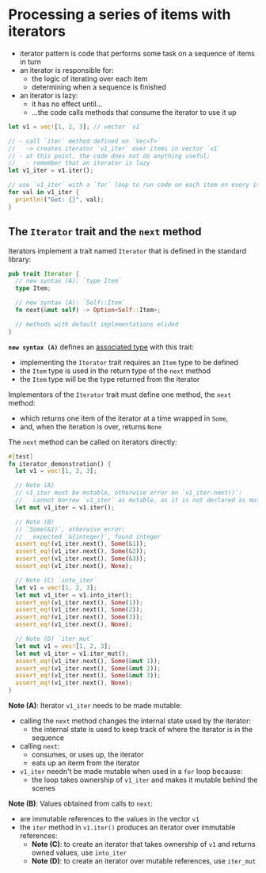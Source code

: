 # Processing a series of items with iterators

- iterator pattern is code that performs some task on a sequence of items in turn
- an iterator is responsible for:
  - the logic of iterating over each item
  - determining when a sequence is finished
- an iterator is lazy:
  - it has no effect until...
  - ...the code calls methods that consume the iterator to use it up

```rust
let v1 = vec![1, 2, 3]; // vector `v1`

// - call `iter` method defined on `Vec<T>`
//   -> creates iterator `v1_iter` over items in vector `v1`
// - at this point, the code does not do anything useful;
//   - remember that an iterator is lazy
let v1_iter = v1.iter();

// use `v1_iter` with a `for` loop to run code on each item on every iteration
for val in v1_iter {
  println!("Got: {}", val);
}
```

## The `Iterator` trait and the `next` method

Iterators implement a trait named `Iterator` that is defined in the standard library:

```rust
pub trait Iterator {
  // new syntax (A): `type Item`
  type Item;

  // new syntax (A): `Self::Item`
  fn next(&mut self) -> Option<Self::Item>;

  // methods with default implementations elided
}
```

**`new syntax (A)`** defines an [associated type](../../19-advanced-features/19-2-advanced-traits/README.md/#specifying-placeholder-types-in-trait-definitions-with-associated-types) with this trait:

- implementing the `Iterator` trait requires an `Item` type to be defined
- the `Item` type is used in the return type of the `next` method
- the `Item` type will be the type returned from the iterator

Implementors of the `Iterator` trait must define one method, the `next` method:

- which returns one item of the iterator at a time wrapped in `Some`,
- and, when the iteration is over, returns `None`

The `next` method can be called on iterators directly:

```rust
#[test]
fn iterator_demonstration() {
  let v1 = vec![1, 2, 3];

  // Note (A)
  // v1_iter must be mutable, otherwise error on `v1_iter.next()`:
  //   cannot borrow `v1_iter` as mutable, as it is not declared as mutable
  let mut v1_iter = v1.iter();

  // Note (B)
  // `Some(&1)`, otherwise error:
  //   expected `&{integer}`, found integer
  assert_eq!(v1_iter.next(), Some(&1));
  assert_eq!(v1_iter.next(), Some(&2));
  assert_eq!(v1_iter.next(), Some(&3));
  assert_eq!(v1_iter.next(), None);

  // Note (C) `into_iter`
  let v1 = vec![1, 2, 3];
  let mut v1_iter = v1.into_iter();
  assert_eq!(v1_iter.next(), Some(1));
  assert_eq!(v1_iter.next(), Some(2));
  assert_eq!(v1_iter.next(), Some(3));
  assert_eq!(v1_iter.next(), None);

  // Note (D) `iter_mut`
  let mut v1 = vec![1, 2, 3];
  let mut v1_iter = v1.iter_mut();
  assert_eq!(v1_iter.next(), Some(&mut 1));
  assert_eq!(v1_iter.next(), Some(&mut 2));
  assert_eq!(v1_iter.next(), Some(&mut 3));
  assert_eq!(v1_iter.next(), None);
}
```

**Note (A)**: Iterator `v1_iter` needs to be made mutable:

- calling the `next` method changes the internal state used by the iterator:
  - the internal state is used to keep track of where the iterator is in the sequence
- calling `next`:
  - consumes, or uses up, the iterator
  - eats up an iterm from the iterator
- `v1_iter` needn't be made mutable when used in a `for` loop because:
  - the loop takes ownership of `v1_iter` and makes it mutable behind the scenes

**Note (B)**: Values obtained from calls to `next`:

- are immutable references to the values in the vector `v1`
- the `iter` method in `v1.iter()` produces an iterator over immutable references:
  - **Note (C)**: to create an iterator that takes ownership of `v1` and returns owned values, use `into_iter`
  - **Note (D)**: to create an iterator over mutable references, use `iter_mut`
